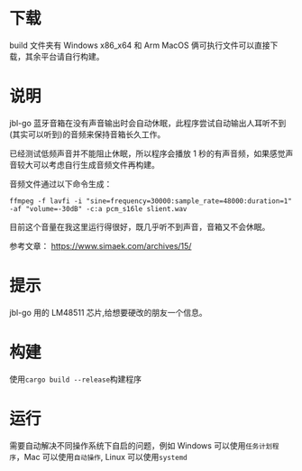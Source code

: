 # 下载

build 文件夹有 Windows x86_x64 和 Arm MacOS 俩可执行文件可以直接下载，其余平台请自行构建。

# 说明

jbl-go 蓝牙音箱在没有声音输出时会自动休眠，此程序尝试自动输出人耳听不到(其实可以听到)的音频来保持音箱长久工作。

已经测试低频声音并不能阻止休眠，所以程序会播放 1 秒的有声音频，如果感觉声音较大可以考虑自行生成音频文件再构建。

音频文件通过以下命令生成：

`ffmpeg -f lavfi -i "sine=frequency=30000:sample_rate=48000:duration=1" -af "volume=-30dB" -c:a pcm_s16le slient.wav`

目前这个音量在我这里运行得很好，既几乎听不到声音，音箱又不会休眠。

参考文章：
https://www.simaek.com/archives/15/

# 提示

jbl-go 用的 LM48511 芯片,给想要硬改的朋友一个信息。

# 构建

使用`cargo build --release`构建程序

# 运行

需要自动解决不同操作系统下自启的问题，例如 Windows 可以使用`任务计划程序`，Mac 可以使用`自动操作`, Linux 可以使用`systemd`
